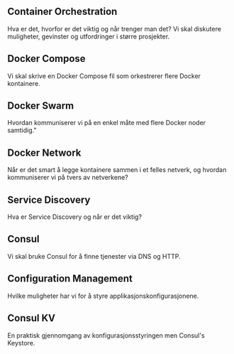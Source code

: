 ## Container Orchestration
Hva er det, hvorfor er det viktig og når trenger man det?
Vi skal diskutere muligheter, gevinster og utfordringer i større prosjekter.

## Docker Compose
Vi skal skrive en Docker Compose fil som orkestrerer flere Docker kontainere.

## Docker Swarm
Hvordan kommuniserer vi på en enkel måte med flere Docker noder samtidig."

## Docker Network
Når er det smart å legge kontainere sammen i et felles netverk, og
hvordan kommuniserer vi på tvers av netverkene?

## Service Discovery
Hva er Service Discovery og når er det viktig?

## Consul
Vi skal bruke Consul for å finne tjenester via DNS og HTTP.

## Configuration Management
Hvilke muligheter har vi for å styre applikasjonskonfigurasjonene.

## Consul KV
En praktisk gjennomgang av konfigurasjonsstyringen men Consul's Keystore.
